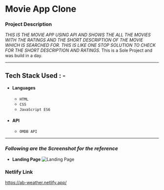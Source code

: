 # Movie App Clone

### Project Description

_THIS IS THE MOVIE APP USING API AND SHOWS THE ALL THE MOVIES WITH THE RATINGS AND THE SHORT DESCRIPTION OF THE MOVIE WHICH IS SEARCHED FOR. THIS IS LIKE ONE STOP SOLUTION TO CHECK FOR THE SHORT DESCRIPTION AND RATINGS._
This is a Sole Project and was build in a day.

---

## Tech Stack Used : -

- #### Languages
  - `HTML`
  - `CSS`
  - `JavaScript ES6`
- #### API
  - `OMDB API`

---

### _Following are the Screenshot for the reference_

- **Landing Page**
  ![Landing Page](https://cdn-images-1.medium.com/max/800/1*ANGRRyX1BUo6DrVSKeDQxw.png)


### Netlify Link

https://ab-weather.netlify.app/
